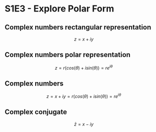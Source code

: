 # S1E3 - Explore Polar Form

## Complex numbers rectangular representation
$$
z=x+iy
$$

## Complex numbers polar representation
$$
z=r(cos(θ)+isin(θ))=re^{iθ}
$$

## Complex numbers

$$
z=x+iy=r(cos(θ)+isin(θ))=re^{iθ}
$$

## Complex conjugate
$$
\bar{z}=x-iy
$$

